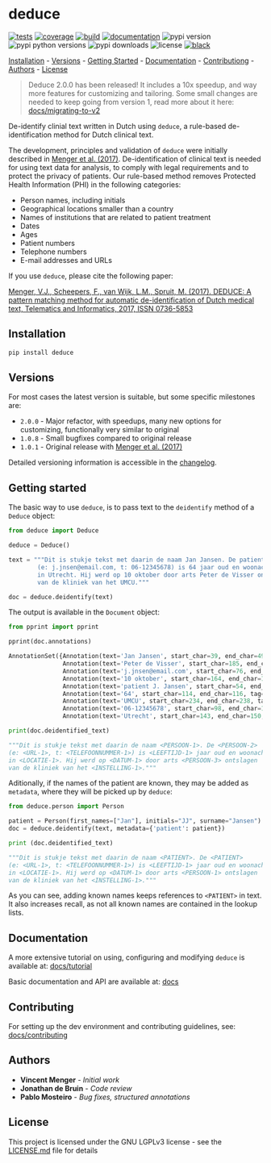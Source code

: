 # deduce

[![tests](https://github.com/vmenger/deduce/actions/workflows/test.yml/badge.svg)](https://github.com/vmenger/deduce/actions/workflows/test.yml)
[![coverage](https://coveralls.io/repos/github/vmenger/deduce/badge.svg)](https://coveralls.io/github/vmenger/deduce?branch=master)
[![build](https://github.com/vmenger/deduce/actions/workflows/build.yml/badge.svg)](https://github.com/vmenger/deduce/actions/workflows/build.yml)
[![documentation](https://readthedocs.org/projects/deduce/badge/?version=latest)](https://deduce.readthedocs.io/en/latest/?badge=latest)
![pypi version](https://img.shields.io/pypi/v/deduce)
![pypi python versions](https://img.shields.io/pypi/pyversions/deduce)
![pypi downloads](https://img.shields.io/pypi/dm/deduce)
![license](https://img.shields.io/github/license/vmenger/deduce)
[![black](https://img.shields.io/badge/code%20style-black-000000.svg)](https://github.com/psf/black)

[Installation](#installation) - [Versions](#versions) - [Getting Started](#getting-started) - [Documentation](#documentation) - [Contributiong](#contributing) - [Authors](#authors) - [License](#license)

<!-- start include in docs -->

> Deduce 2.0.0 has been released! It includes a 10x speedup, and way more features for customizing and tailoring. Some small changes are needed to keep going from version 1, read more about it here: [docs/migrating-to-v2](https://deduce.readthedocs.io/en/latest/migrating.html)

De-identify clinial text written in Dutch using `deduce`, a rule-based de-identification method for Dutch clinical text.

The development, principles and validation of `deduce` were initially described in [Menger et al. (2017)](http://www.sciencedirect.com/science/article/pii/S0736585316307365). De-identification of clinical text is needed for using text data for analysis, to comply with legal requirements and to protect the privacy of patients. Our rule-based method removes Protected Health Information (PHI) in the following categories:

* Person names, including initials
* Geographical locations smaller than a country
* Names of institutions that are related to patient treatment
* Dates
* Ages
* Patient numbers
* Telephone numbers
* E-mail addresses and URLs

If you use `deduce`, please cite the following paper:  

[Menger, V.J., Scheepers, F., van Wijk, L.M., Spruit, M. (2017). DEDUCE: A pattern matching method for automatic de-identification of Dutch medical text, Telematics and Informatics, 2017, ISSN 0736-5853](http://www.sciencedirect.com/science/article/pii/S0736585316307365)

## Installation

``` python
pip install deduce
```

## Versions

For most cases the latest version is suitable, but some specific milestones are:

* `2.0.0` - Major refactor, with speedups, many new options for customizing, functionally very similar to original 
* `1.0.8` - Small bugfixes compared to original release
* `1.0.1` - Original release with [Menger et al. (2017)](http://www.sciencedirect.com/science/article/pii/S0736585316307365)

Detailed versioning information is accessible in the [changelog](CHANGELOG.md). 

<!-- end include in docs -->
<!-- start getting started -->

## Getting started

The basic way to use `deduce`, is to pass text to the `deidentify` method of a `Deduce` object:

```python
from deduce import Deduce

deduce = Deduce()

text = """Dit is stukje tekst met daarin de naam Jan Jansen. De patient J. Jansen 
        (e: j.jnsen@email.com, t: 06-12345678) is 64 jaar oud en woonachtig 
        in Utrecht. Hij werd op 10 oktober door arts Peter de Visser ontslagen 
        van de kliniek van het UMCU."""

doc = deduce.deidentify(text)
```

The output is available in the `Document` object:

```python
from pprint import pprint

pprint(doc.annotations)

AnnotationSet({Annotation(text='Jan Jansen', start_char=39, end_char=49, tag='persoon', length=10),
               Annotation(text='Peter de Visser', start_char=185, end_char=200, tag='persoon', length=15),
               Annotation(text='j.jnsen@email.com', start_char=76, end_char=93, tag='url', length=17),
               Annotation(text='10 oktober', start_char=164, end_char=174, tag='datum', length=10),
               Annotation(text='patient J. Jansen', start_char=54, end_char=71, tag='persoon', length=17),
               Annotation(text='64', start_char=114, end_char=116, tag='leeftijd', length=2),
               Annotation(text='UMCU', start_char=234, end_char=238, tag='instelling', length=4),
               Annotation(text='06-12345678', start_char=98, end_char=109, tag='telefoonnummer', length=11),
               Annotation(text='Utrecht', start_char=143, end_char=150, tag='locatie', length=7)})

print(doc.deidentified_text)

"""Dit is stukje tekst met daarin de naam <PERSOON-1>. De <PERSOON-2> 
(e: <URL-1>, t: <TELEFOONNUMMER-1>) is <LEEFTIJD-1> jaar oud en woonachtig 
in <LOCATIE-1>. Hij werd op <DATUM-1> door arts <PERSOON-3> ontslagen 
van de kliniek van het <INSTELLING-1>."""
```

Aditionally, if the names of the patient are known, they may be added as `metadata`, where they will be picked up by `deduce`:

```python
from deduce.person import Person

patient = Person(first_names=["Jan"], initials="JJ", surname="Jansen")
doc = deduce.deidentify(text, metadata={'patient': patient})

print (doc.deidentified_text)

"""Dit is stukje tekst met daarin de naam <PATIENT>. De <PATIENT> 
(e: <URL-1>, t: <TELEFOONNUMMER-1>) is <LEEFTIJD-1> jaar oud en woonachtig 
in <LOCATIE-1>. Hij werd op <DATUM-1> door arts <PERSOON-1> ontslagen 
van de kliniek van het <INSTELLING-1>."""
```

As you can see, adding known names keeps references to `<PATIENT>` in text. It also increases recall, as not all known names are contained in the lookup lists. 

<!-- end getting started -->

## Documentation

A more extensive tutorial on using, configuring and modifying `deduce` is available at: [docs/tutorial](https://deduce.readthedocs.io/en/latest/tutorial.html) 

Basic documentation and API are available at: [docs](https://deduce.readthedocs.io/en/latest/)

## Contributing

For setting up the dev environment and contributing guidelines, see: [docs/contributing](https://deduce.readthedocs.io/en/latest/contributing.html)

## Authors

* **Vincent Menger** - *Initial work* 
* **Jonathan de Bruin** - *Code review*
* **Pablo Mosteiro** - *Bug fixes, structured annotations*

## License

This project is licensed under the GNU LGPLv3 license - see the [LICENSE.md](LICENSE.md) file for details